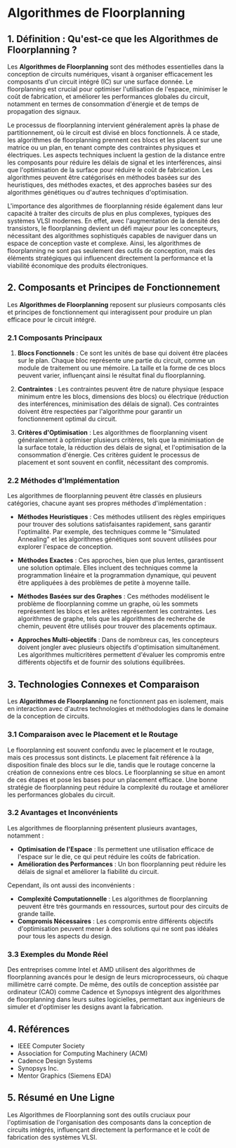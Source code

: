 # Algorithmes de Floorplanning

## 1. Définition : Qu'est-ce que les **Algorithmes de Floorplanning** ?
Les **Algorithmes de Floorplanning** sont des méthodes essentielles dans la conception de circuits numériques, visant à organiser efficacement les composants d'un circuit intégré (IC) sur une surface donnée. Le floorplanning est crucial pour optimiser l'utilisation de l'espace, minimiser le coût de fabrication, et améliorer les performances globales du circuit, notamment en termes de consommation d'énergie et de temps de propagation des signaux. 

Le processus de floorplanning intervient généralement après la phase de partitionnement, où le circuit est divisé en blocs fonctionnels. À ce stade, les algorithmes de floorplanning prennent ces blocs et les placent sur une matrice ou un plan, en tenant compte des contraintes physiques et électriques. Les aspects techniques incluent la gestion de la distance entre les composants pour réduire les délais de signal et les interférences, ainsi que l'optimisation de la surface pour réduire le coût de fabrication. Les algorithmes peuvent être catégorisés en méthodes basées sur des heuristiques, des méthodes exactes, et des approches basées sur des algorithmes génétiques ou d'autres techniques d'optimisation.

L'importance des algorithmes de floorplanning réside également dans leur capacité à traiter des circuits de plus en plus complexes, typiques des systèmes VLSI modernes. En effet, avec l'augmentation de la densité des transistors, le floorplanning devient un défi majeur pour les concepteurs, nécessitant des algorithmes sophistiqués capables de naviguer dans un espace de conception vaste et complexe. Ainsi, les algorithmes de floorplanning ne sont pas seulement des outils de conception, mais des éléments stratégiques qui influencent directement la performance et la viabilité économique des produits électroniques.

## 2. Composants et Principes de Fonctionnement
Les **Algorithmes de Floorplanning** reposent sur plusieurs composants clés et principes de fonctionnement qui interagissent pour produire un plan efficace pour le circuit intégré. 

### 2.1 Composants Principaux
1. **Blocs Fonctionnels** : Ce sont les unités de base qui doivent être placées sur le plan. Chaque bloc représente une partie du circuit, comme un module de traitement ou une mémoire. La taille et la forme de ces blocs peuvent varier, influençant ainsi le résultat final du floorplanning.

2. **Contraintes** : Les contraintes peuvent être de nature physique (espace minimum entre les blocs, dimensions des blocs) ou électrique (réduction des interférences, minimisation des délais de signal). Ces contraintes doivent être respectées par l'algorithme pour garantir un fonctionnement optimal du circuit.

3. **Critères d'Optimisation** : Les algorithmes de floorplanning visent généralement à optimiser plusieurs critères, tels que la minimisation de la surface totale, la réduction des délais de signal, et l'optimisation de la consommation d'énergie. Ces critères guident le processus de placement et sont souvent en conflit, nécessitant des compromis.

### 2.2 Méthodes d'Implémentation
Les algorithmes de floorplanning peuvent être classés en plusieurs catégories, chacune ayant ses propres méthodes d'implémentation :

- **Méthodes Heuristiques** : Ces méthodes utilisent des règles empiriques pour trouver des solutions satisfaisantes rapidement, sans garantir l'optimalité. Par exemple, des techniques comme le "Simulated Annealing" et les algorithmes génétiques sont souvent utilisées pour explorer l'espace de conception.

- **Méthodes Exactes** : Ces approches, bien que plus lentes, garantissent une solution optimale. Elles incluent des techniques comme la programmation linéaire et la programmation dynamique, qui peuvent être appliquées à des problèmes de petite à moyenne taille.

- **Méthodes Basées sur des Graphes** : Ces méthodes modélisent le problème de floorplanning comme un graphe, où les sommets représentent les blocs et les arêtes représentent les contraintes. Les algorithmes de graphe, tels que les algorithmes de recherche de chemin, peuvent être utilisés pour trouver des placements optimaux.

- **Approches Multi-objectifs** : Dans de nombreux cas, les concepteurs doivent jongler avec plusieurs objectifs d'optimisation simultanément. Les algorithmes multicritères permettent d'évaluer les compromis entre différents objectifs et de fournir des solutions équilibrées.

## 3. Technologies Connexes et Comparaison
Les **Algorithmes de Floorplanning** ne fonctionnent pas en isolement, mais en interaction avec d'autres technologies et méthodologies dans le domaine de la conception de circuits. 

### 3.1 Comparaison avec le Placement et le Routage
Le floorplanning est souvent confondu avec le placement et le routage, mais ces processus sont distincts. Le placement fait référence à la disposition finale des blocs sur le die, tandis que le routage concerne la création de connexions entre ces blocs. Le floorplanning se situe en amont de ces étapes et pose les bases pour un placement efficace. Une bonne stratégie de floorplanning peut réduire la complexité du routage et améliorer les performances globales du circuit.

### 3.2 Avantages et Inconvénients
Les algorithmes de floorplanning présentent plusieurs avantages, notamment :
- **Optimisation de l'Espace** : Ils permettent une utilisation efficace de l'espace sur le die, ce qui peut réduire les coûts de fabrication.
- **Amélioration des Performances** : Un bon floorplanning peut réduire les délais de signal et améliorer la fiabilité du circuit.

Cependant, ils ont aussi des inconvénients :
- **Complexité Computationnelle** : Les algorithmes de floorplanning peuvent être très gourmands en ressources, surtout pour des circuits de grande taille.
- **Compromis Nécessaires** : Les compromis entre différents objectifs d'optimisation peuvent mener à des solutions qui ne sont pas idéales pour tous les aspects du design.

### 3.3 Exemples du Monde Réel
Des entreprises comme Intel et AMD utilisent des algorithmes de floorplanning avancés pour le design de leurs microprocesseurs, où chaque millimètre carré compte. De même, des outils de conception assistée par ordinateur (CAO) comme Cadence et Synopsys intègrent des algorithmes de floorplanning dans leurs suites logicielles, permettant aux ingénieurs de simuler et d'optimiser les designs avant la fabrication.

## 4. Références
- IEEE Computer Society
- Association for Computing Machinery (ACM)
- Cadence Design Systems
- Synopsys Inc.
- Mentor Graphics (Siemens EDA)

## 5. Résumé en Une Ligne
Les Algorithmes de Floorplanning sont des outils cruciaux pour l'optimisation de l'organisation des composants dans la conception de circuits intégrés, influençant directement la performance et le coût de fabrication des systèmes VLSI.